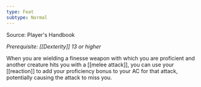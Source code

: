 ```yaml
---
type: Feat
subtype: Normal
---
```

Source: Player's Handbook

_Prerequisite: [[Dexterity]] 13 or higher_

When you are wielding a finesse weapon with which you are proficient and another creature hits you with a [[melee attack]], you can use your [[reaction]] to add your proficiency bonus to your AC for that attack, potentially causing the attack to miss you.

